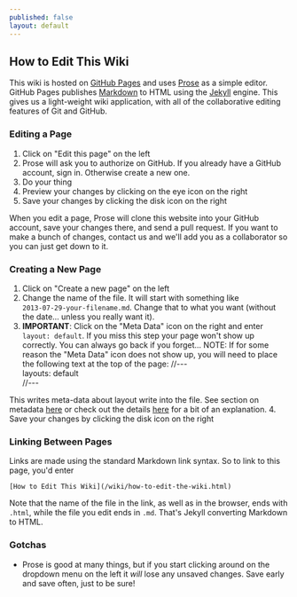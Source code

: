 ```yaml
---
published: false
layout: default
---
```


## How to Edit This Wiki

This wiki is hosted on [GitHub Pages](http://pages.github.com) and uses [Prose](http://prose.io) as a simple editor. GitHub Pages publishes [Markdown](http://daringfireball.net/projects/markdown/) to HTML using the [Jekyll](http://jekyllrb.com/) engine. This gives us a light-weight wiki application, with all of the collaborative editing features of Git and GitHub. 

### Editing a Page

1. Click on "Edit this page" on the left
2. Prose will ask you to authorize on GitHub. If you already have a GitHub account, sign in. Otherwise create a new one.
3. Do your thing
4. Preview your changes by clicking on the eye icon on the right
5. Save your changes by clicking the disk icon on the right

When you edit a page, Prose will clone this website into your GitHub account, save your changes there, and send a pull request. If you want to make a bunch of changes, contact us and we'll add you as a collaborator so you can just get down to it.

### Creating a New Page

1. Click on "Create a new page" on the left
2. Change the name of the file. It will start with something like  
   `2013-07-29-your-filename.md`. Change that to what you want (without 
   the date... unless you really want it).   
3. **IMPORTANT**: Click on the "Meta Data" icon on the right and enter  
   `layout: default`. If you miss this step your page won't show up correctly. 
   You can always go back if you forget...
   NOTE: If for some reason the "Meta Data" icon does not show up, you will need to place the following text at the top of the page:
//---  
layouts: default  
//---  

This writes meta-data about layout write into the file.  See section on metadata [here](http://developmentseed.org/blog/2012/june/25/prose-a-content-editor-for-github/) or check out the details [here](http://jekyllrb.com/docs/frontmatter/) for a bit of an explanation. 
4. Save your changes by clicking the disk icon on the right

### Linking Between Pages

Links are made using the standard Markdown link syntax. So to link to this page, you'd enter

    [How to Edit This Wiki](/wiki/how-to-edit-the-wiki.html)

Note that the name of the file in the link, as well as in the browser, ends with `.html`, while the file you edit ends in `.md`. That's Jekyll converting Markdown to HTML.

### Gotchas

- Prose is good at many things, but if you start clicking around on the dropdown menu on the left it *will* lose any unsaved changes. Save early and save often, just to be sure!